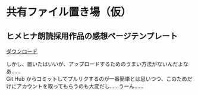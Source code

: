 # 共有ファイル置き場（仮）

## ヒメヒナ朗読採用作品の感想ページテンプレート
[ダウンロード](attach:./temp.md)

しかし、置いたはいいが、アップロードするためのうまい方法がないんだよなあ……  
Git Hub からコミットしてプルリクするのが一番簡単とは思いつつ、このためだけにアカウントを取ってもらうのも大変だし……うーん……
